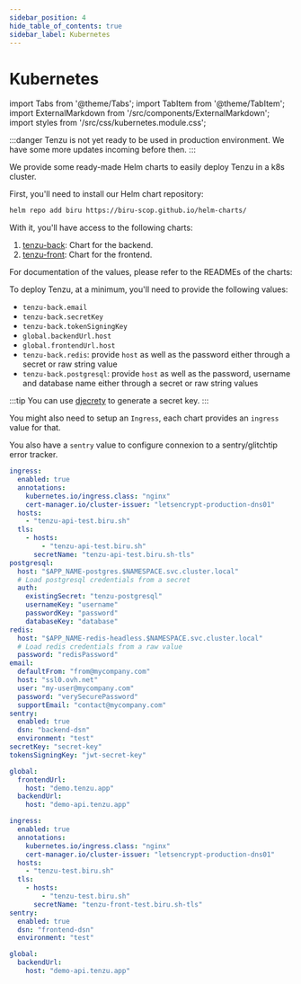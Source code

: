 ```yaml
---
sidebar_position: 4
hide_table_of_contents: true
sidebar_label: Kubernetes
---
```


# Kubernetes

import Tabs from '@theme/Tabs';
import TabItem from '@theme/TabItem';
import ExternalMarkdown from '/src/components/ExternalMarkdown';
import styles from '/src/css/kubernetes.module.css';

:::danger
Tenzu is not yet ready to be used in production environment.
We have some more updates incoming before then.
:::

We provide some ready-made Helm charts to easily deploy Tenzu in a k8s cluster.

First, you'll need to install our Helm chart repository:

```bash
helm repo add biru https://biru-scop.github.io/helm-charts/
```

With it, you'll have access to the following charts:

1. [tenzu-back](https://github.com/BIRU-Scop/helm-charts/tree/main/charts/tenzu-back): Chart for the backend.
2. [tenzu-front](https://github.com/BIRU-Scop/helm-charts/tree/main/charts/tenzu-front): Chart for the frontend.

For documentation of the values, please refer to the READMEs of the charts:

<Tabs groupId="chart-type">
  <TabItem value="tenzu-back" label="tenzu-back" default>
    <ExternalMarkdown reference="https://github.com/BIRU-Scop/helm-charts/blob/main/charts/tenzu-back/README.md" startLine="## Values" />
  </TabItem>
  <TabItem value="tenzu-front" label="tenzu-front" default>
    <ExternalMarkdown reference="https://github.com/BIRU-Scop/helm-charts/blob/main/charts/tenzu-front/README.md" startLine="## Values" />
 </TabItem>
</Tabs>

To deploy Tenzu, at a minimum, you'll need to provide the following values:
- `tenzu-back.email`
- `tenzu-back.secretKey`
- `tenzu-back.tokenSigningKey`
- `global.backendUrl.host`
- `global.frontendUrl.host`
- `tenzu-back.redis`: provide `host` as well as the password either through a secret or raw string value
- `tenzu-back.postgresql`: provide `host` as well as the password, username and database name either through a secret or raw string values

:::tip
You can use [djecrety](https://djecrety.ir/) to generate a secret key.
:::

You might also need to setup an `Ingress`, each chart provides an `ingress` value for that.

You also have a `sentry` value to configure connexion to a sentry/glitchtip error tracker.

<Tabs groupId="chart-type">
  <TabItem value="tenzu-back" label="tenzu-back" default>

```yaml tenzu-back/example-values.yml
ingress:
  enabled: true
  annotations: 
    kubernetes.io/ingress.class: "nginx"
    cert-manager.io/cluster-issuer: "letsencrypt-production-dns01"
  hosts:
    - "tenzu-api-test.biru.sh"
  tls:
    - hosts:
        - "tenzu-api-test.biru.sh"
      secretName: "tenzu-api-test.biru.sh-tls"
postgresql:
  host: "$APP_NAME-postgres.$NAMESPACE.svc.cluster.local"
  # Load postgresql credentials from a secret
  auth:
    existingSecret: "tenzu-postgresql"
    usernameKey: "username"
    passwordKey: "password"
    databaseKey: "database"
redis:
  host: "$APP_NAME-redis-headless.$NAMESPACE.svc.cluster.local"
  # Load redis credentials from a raw value
  password: "redisPassword"
email:
  defaultFrom: "from@mycompany.com"
  host: "ssl0.ovh.net"
  user: "my-user@mycompany.com"
  password: "verySecurePassword"
  supportEmail: "contact@mycompany.com"
sentry:
  enabled: true
  dsn: "backend-dsn"
  environment: "test"
secretKey: "secret-key"
tokensSigningKey: "jwt-secret-key"

global:
  frontendUrl:
    host: "demo.tenzu.app"
  backendUrl:
    host: "demo-api.tenzu.app"
```

  </TabItem>
  <TabItem value="tenzu-front" label="tenzu-front" default>

```yaml tenzu-front/example-values.yml
ingress:
  enabled: true
  annotations: 
    kubernetes.io/ingress.class: "nginx"
    cert-manager.io/cluster-issuer: "letsencrypt-production-dns01"
  hosts:
    - "tenzu-test.biru.sh"
  tls:
    - hosts:
        - "tenzu-test.biru.sh"
      secretName: "tenzu-front-test.biru.sh-tls"
sentry:
  enabled: true
  dsn: "frontend-dsn"
  environment: "test"

global:
  backendUrl:
    host: "demo-api.tenzu.app"
```

  </TabItem>
</Tabs>
